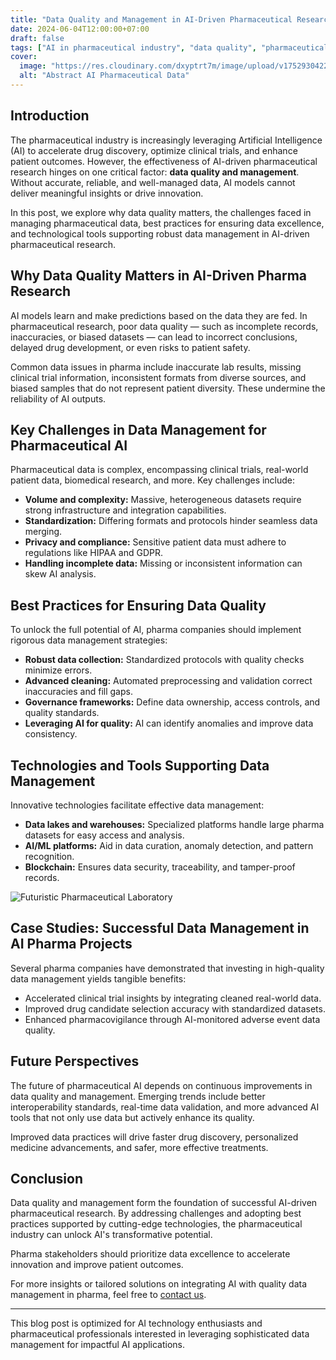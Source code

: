 ```yaml
---
title: "Data Quality and Management in AI-Driven Pharmaceutical Research"
date: 2024-06-04T12:00:00+07:00
draft: false
tags: ["AI in pharmaceutical industry", "data quality", "pharmaceutical research", "AI applications"]
cover:
  image: "https://res.cloudinary.com/dxyptrt7m/image/upload/v1752930422/yw5v00hseiyjxaakuoyy.jpg"
  alt: "Abstract AI Pharmaceutical Data"
---
```



## Introduction

The pharmaceutical industry is increasingly leveraging Artificial Intelligence (AI) to accelerate drug discovery, optimize clinical trials, and enhance patient outcomes. However, the effectiveness of AI-driven pharmaceutical research hinges on one critical factor: **data quality and management**. Without accurate, reliable, and well-managed data, AI models cannot deliver meaningful insights or drive innovation.

In this post, we explore why data quality matters, the challenges faced in managing pharmaceutical data, best practices for ensuring data excellence, and technological tools supporting robust data management in AI-driven pharmaceutical research.

## Why Data Quality Matters in AI-Driven Pharma Research

AI models learn and make predictions based on the data they are fed. In pharmaceutical research, poor data quality — such as incomplete records, inaccuracies, or biased datasets — can lead to incorrect conclusions, delayed drug development, or even risks to patient safety.

Common data issues in pharma include inaccurate lab results, missing clinical trial information, inconsistent formats from diverse sources, and biased samples that do not represent patient diversity. These undermine the reliability of AI outputs.

## Key Challenges in Data Management for Pharmaceutical AI

Pharmaceutical data is complex, encompassing clinical trials, real-world patient data, biomedical research, and more. Key challenges include:

- **Volume and complexity:** Massive, heterogeneous datasets require strong infrastructure and integration capabilities.
- **Standardization:** Differing formats and protocols hinder seamless data merging.
- **Privacy and compliance:** Sensitive patient data must adhere to regulations like HIPAA and GDPR.
- **Handling incomplete data:** Missing or inconsistent information can skew AI analysis.

## Best Practices for Ensuring Data Quality

To unlock the full potential of AI, pharma companies should implement rigorous data management strategies:

- **Robust data collection:** Standardized protocols with quality checks minimize errors.
- **Advanced cleaning:** Automated preprocessing and validation correct inaccuracies and fill gaps.
- **Governance frameworks:** Define data ownership, access controls, and quality standards.
- **Leveraging AI for quality:** AI can identify anomalies and improve data consistency.

## Technologies and Tools Supporting Data Management

Innovative technologies facilitate effective data management:

- **Data lakes and warehouses:** Specialized platforms handle large pharma datasets for easy access and analysis.
- **AI/ML platforms:** Aid in data curation, anomaly detection, and pattern recognition.
- **Blockchain:** Ensures data security, traceability, and tamper-proof records.

![Futuristic Pharmaceutical Laboratory](https://res.cloudinary.com/dxyptrt7m/image/upload/v1752930106/halq7otyrlzb9wu5hqyj.jpg)

## Case Studies: Successful Data Management in AI Pharma Projects

Several pharma companies have demonstrated that investing in high-quality data management yields tangible benefits:

- Accelerated clinical trial insights by integrating cleaned real-world data.
- Improved drug candidate selection accuracy with standardized datasets.
- Enhanced pharmacovigilance through AI-monitored adverse event data quality.

## Future Perspectives

The future of pharmaceutical AI depends on continuous improvements in data quality and management. Emerging trends include better interoperability standards, real-time data validation, and more advanced AI tools that not only use data but actively enhance its quality.

Improved data practices will drive faster drug discovery, personalized medicine advancements, and safer, more effective treatments.

## Conclusion

Data quality and management form the foundation of successful AI-driven pharmaceutical research. By addressing challenges and adopting best practices supported by cutting-edge technologies, the pharmaceutical industry can unlock AI's transformative potential.

Pharma stakeholders should prioritize data excellence to accelerate innovation and improve patient outcomes.

For more insights or tailored solutions on integrating AI with quality data management in pharma, feel free to [contact us](https://kalimawiki.vercel.app/contact/).

---

This blog post is optimized for AI technology enthusiasts and pharmaceutical professionals interested in leveraging sophisticated data management for impactful AI applications.